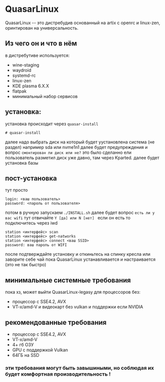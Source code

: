 # QuasarLinux

QuasarLinux -- это дистребудив основанный на artix с openrc и linux-zen, оринтирован на универсальность.

## Из чего он и что в нём

в дистребутиве используется:
- wine-staging
- waydroid
- systemd-rc
- linux-zen
- KDE plasma 6.X.X
- flatpak
- минимальный набор сервисов
## установка:
установка происходит через `` quasar-install ``

```
# quasar-install
```
далее надо выбрать диск на который будет уустановлена система (не раздел)
например sda или nvme1n1
далее будет предупреждения и вопрос `` смонтирован ли диск или не? `` это было сделанно ели пользователь разметил диск уже давно, там через Kparted.
далее будет установка базы 

## пост-установка
тут просто 
```
login: <ваш пользователь>
password: <пароль от пользователя>
```
потом в ручную запускаем `` ./INSTALL.sh `` 
далее будет вопрос `` есть ли у вас wifi `` тут отвичайте ``Y [да] или N [нет] ``
если он есть то подключитесь через iwd 
```
station <интерфейс> scan
station <интерфейс> get-natworks
station <интерфейс> connect <ваш SSID>
password: ваш пароль от WIFI
```
после подтверждайте установку и откиньтесь на спинку кресла или заворите себе чай пока QuasarLinux устанавливается и настраивается (это не так быстро)
## минимальные системные требования 
пока хз, может выйти QuasarLinux-legasy для процессоров без:
- процессор с SSE4.2, AVX 
- VT-x/amd-V
и видеокарт без vulkan и поддержки если NVIDIA
## рекомендованные требования 
- процессор с SSE4.2, AVX 
- VT-x/amd-V
- 4+ гб ОЗУ
- GPU с поддержкой Vulkan
- 64ГБ на SSD
### эти требования могут быть завышиными, но соблюдая их будет комфортная производительность !
